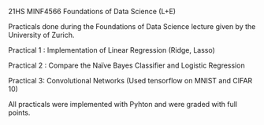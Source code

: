 
21HS MINF4566 Foundations of Data Science (L+E)


Practicals done during the Foundations of Data Science lecture given by the University of Zurich.

Practical 1 : Implementation of Linear Regression (Ridge, Lasso)

Practical 2 : Compare the Naïve Bayes Classifier and Logistic Regression

Practical 3: Convolutional Networks (Used tensorflow on MNIST and CIFAR 10)

All practicals were implemented with Pyhton and were graded with full points.
